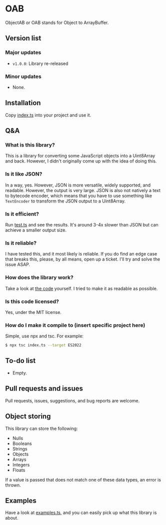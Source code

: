 # OAB

ObjectAB or OAB stands for Object to ArrayBuffer.

## Version list

### Major updates

* `v1.0.0`: Library re-released

### Minor updates

* None.

## Installation

Copy [index.ts](./index.ts) into your project and use it.

## Q&A

### What is this library?

This is a library for converting some JavaScript objects into a Uint8Array and back. However, I didn't originally come up with the idea of doing this.

### Is it like JSON?

In a way, yes. However, JSON is more versatile, widely supported, and readable. However, the output is very large. JSON is also not natively a text to bytecode encoder, which means that you have to use something like `TextEncoder` to transform the JSON output to a Uint8Array.

### Is it efficient?

Run [test.ts](./test.ts) and see the results. It's around 3-4x slower than JSON but can achieve a smaller output size.

### Is it reliable?

I have tested this, and it most likely is reliable. If you do find an edge case that breaks this, please, by all means, open up a ticket. I'll try and solve the issue ASAP.

### How does the library work?

Take a look at [the code](./index.ts) yourself. I tried to make it as readable as possible.

### Is this code licensed?

Yes, under the MIT license.

### How do I make it compile to (insert specific project here)

Simple, use npx and tsc. For example:

```bash
$ npx tsc index.ts --target ES2022
```

## To-do list

* Empty.

## Pull requests and issues

Pull requests, issues, suggestions, and bug reports are welcome.

## Object storing

This library can store the following:

* Nulls
* Booleans
* Strings
* Objects
* Arrays
* Integers
* Floats

If a value is passed that does not match one of these data types, an error is thrown.

## Examples

Have a look at [examples.ts](./examples.ts), and you can easily pick up what this library is about.